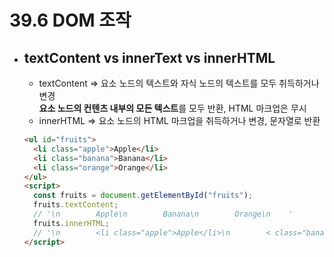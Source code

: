 # 39.6 DOM 조작

- ## textContent vs innerText vs innerHTML
  - textContent => 요소 노드의 텍스트와 자식 노드의 텍스트를 모두 취득하거나 변경<br>
    **요소 노드의 컨텐츠 내부의 모든 텍스트**를 모두 반환, HTML 마크업은 무시
  - innerHTML => 요소 노드의 HTML 마크업을 취득하거나 변경, 문자열로 반환
  ```html
  <ul id="fruits">
    <li class="apple">Apple</li>
    <li class="banana">Banana</li>
    <li class="orange">Orange</li>
  </ul>
  <script>
    const fruits = document.getElementById("fruits");
    fruits.textContent;
    // '\n        Apple\n        Banana\n        Orange\n    '
    fruits.innerHTML;
    // '\n        <li class="apple">Apple</li>\n        < class="banana">Banana<//li>\n        <li class="orange">Orange</li>\n    '
  </script>
  ```
